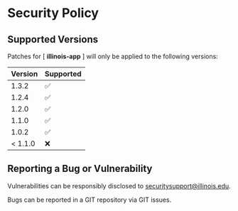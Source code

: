# Security Policy

## Supported Versions

Patches for [ **illinois-app** ] will only be applied to the following versions:

| Version | Supported |
| ------- | ------------------ |
| 1.3.2 | :white_check_mark: |
| 1.2.4 | :white_check_mark: |
| 1.2.0 | :white_check_mark: |
| 1.1.0 | :white_check_mark: |
| 1.0.2 | :white_check_mark: |
| < 1.1.0 | :x: |

## Reporting a Bug or Vulnerability

Vulnerabilities can be responsibly disclosed to [securitysupport@illinois.edu](mailto:securitysupport@illinois.edu).

Bugs can be reported in a GIT repository via GIT issues.